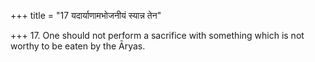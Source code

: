 +++
title = "17 यदार्याणामभोजनीयं स्यान्न तेन"

+++
17. One should not perform a sacrifice with something which is not worthy to be eaten by the Āryas.
